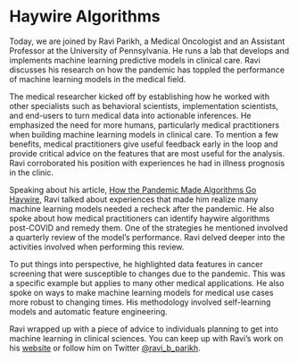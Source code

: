 # Haywire Algorithms
Today, we are joined by Ravi Parikh, a Medical Oncologist and an Assistant Professor at the University of Pennsylvania. He runs a lab that develops and implements machine learning predictive models in clinical care. Ravi discusses his research on how the pandemic has toppled the performance of machine learning models in the medical field.

The medical researcher kicked off by establishing how he worked with other specialists such as behavioral scientists, implementation scientists, and end-users to turn medical data into actionable inferences. He emphasized the need for more humans, particularly medical practitioners when building machine learning models in clinical care. To mention a few benefits, medical practitioners give useful feedback early in the loop and provide critical advice on the features that are most useful for the analysis. Ravi corroborated his position with experiences he had in illness prognosis in the clinic.

Speaking about his article, [How the Pandemic Made Algorithms Go Haywire](https://slate.com/technology/2022/05/algorithms-pandemic-health-care-patients-finance.html), Ravi talked about experiences that made him realize many machine learning models needed a recheck after the pandemic. He also spoke about how medical practitioners can identify haywire algorithms post-COVID and remedy them. One of the strategies he mentioned involved a quarterly review of the model’s performance. Ravi delved deeper into the activities involved when performing this review.

To put things into perspective, he highlighted data features in cancer screening that were susceptible to changes due to the pandemic. This was a specific example but applies to many other medical applications. He also spoke on ways to make machine learning models for medical use cases more robust to changing times. His methodology involved self-learning models and automatic feature engineering.

Ravi wrapped up with a piece of advice to individuals planning to get into machine learning in clinical sciences. You can keep up with Ravi’s work on his [website](https://www.ravibparikh.com/) or follow him on Twitter [@ravi_b_parikh](https://twitter.com/ravi_b_parikh).
